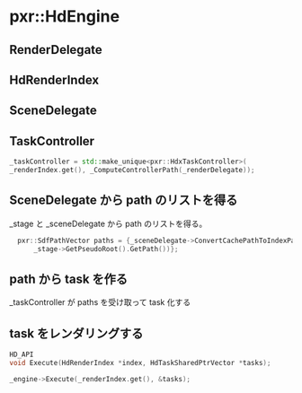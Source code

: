 # pxr::HdEngine

## RenderDelegate

## HdRenderIndex

## SceneDelegate

## TaskController

```c++
_taskController = std::make_unique<pxr::HdxTaskController>(
_renderIndex.get(), _ComputeControllerPath(_renderDelegate));
```

## SceneDelegate から path のリストを得る

_stage と _sceneDelegate から path のリストを得る。

```c++
  pxr::SdfPathVector paths = {_sceneDelegate->ConvertCachePathToIndexPath(
      _stage->GetPseudoRoot().GetPath())};
```

## path から task を作る

_taskController が paths を受け取って task 化する

## task をレンダリングする

```c++
HD_API
void Execute(HdRenderIndex *index, HdTaskSharedPtrVector *tasks);
```

```c++
_engine->Execute(_renderIndex.get(), &tasks);
```
